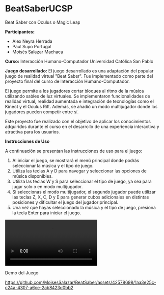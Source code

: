 # BeatSaberUCSP
 Beat Saber con Oculus o Magic Leap

**Participantes:**
- Alex Neyra Herrada
- Paul Supo Portugal
- Moisés Salazar Machaca

**Curso:**
Interacción Humano-Computador
Universidad Católica San Pablo

**Juego desarrollado:**
El juego desarrollado es una adaptación del popular juego de realidad virtual "Beat Saber". Fue implementado como parte del proyecto final del curso de Interacción Humano-Computador.

El juego permite a los jugadores cortar bloques al ritmo de la música utilizando sables de luz virtuales. Se implementaron funcionalidades de realidad virtual, realidad aumentada e integración de tecnologías como el Kinect y el Oculus Rift. Además, se añadió un modo multijugador donde los jugadores pueden competir entre sí.

Este proyecto fue realizado con el objetivo de aplicar los conocimientos adquiridos durante el curso en el desarrollo de una experiencia interactiva y atractiva para los usuarios.

**Instrucciones de Uso**

A continuación se presentan las instrucciones de uso para el juego:

1. Al iniciar el juego, se mostrará el menú principal donde podrás seleccionar la música y el tipo de juego.
2. Utiliza las teclas A y D para navegar y seleccionar las opciones de música disponibles.
3. Utiliza las teclas W y S para seleccionar el tipo de juego, ya sea para jugar solo o en modo multijugador.
4. Si seleccionas el modo multijugador, el segundo jugador puede utilizar las teclas Z, X, C, D y E para generar cubos adicionales en distintas posiciones y dificultar el juego del jugador principal.
5. Una vez que hayas seleccionado la música y el tipo de juego, presiona la tecla Enter para iniciar el juego.

![Texto alternativo](Assets/Img/20230708_115737.mp4)

Demo del Juego



https://github.com/MoisesSalazar/BeatSaber/assets/42578698/1aa3e25c-c24a-4307-a6ce-2ab8423d0bb2




